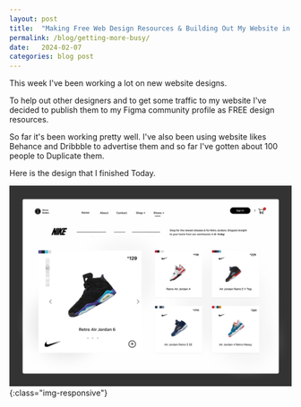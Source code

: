 ```yaml
---
layout: post
title:  "Making Free Web Design Resources & Building Out My Website in Public"
permalink: /blog/getting-more-busy/
date:   2024-02-07
categories: blog post
---
```


This week I've been working a lot on new website designs. 

To help out other designers and to get some traffic to my website I've decided to publish them to my Figma community profile as FREE design resources.

So far it's been working pretty well. I've also been using website likes Behance and Dribbble to advertise them and so far I've gotten about 100 people to Duplicate them.

Here is the design that I finished Today.

![image-title-here](\assets\img\figma\nike-jordan-shoes-ecommerce-website-design.jpg){:class="img-responsive"}